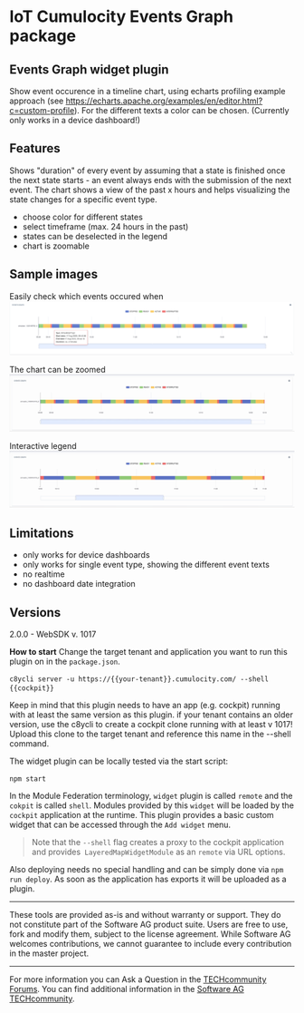 # IoT Cumulocity Events Graph package

## Events Graph widget plugin
Show event occurence in a timeline chart, using echarts profiling example approach (see https://echarts.apache.org/examples/en/editor.html?c=custom-profile). For the different texts a color can be chosen. (Currently only works in a device dashboard!)


## Features
Shows "duration" of every event by assuming that a state is finished once the next state starts - an event always ends with the submission of the next event. The chart shows a view of the past x hours and helps visualizing the state changes for a specific event type. 

* choose color for different states
* select timeframe (max. 24 hours in the past)
* states can be deselected in the legend
* chart is zoomable

## Sample images

Easily check which events occured when
![alt Events graph example](/docs/screenshot.png)


The chart can be zoomed
![alt Show zoom capability](/docs/zoom-example.gif)

Interactive legend
![alt Show legend interaction](/docs/legend-example.gif)

## Limitations
* only works for device dashboards
* only works for single event type, showing the different event texts
* no realtime
* no dashboard date integration

## Versions
2.0.0 - WebSDK v. 1017

**How to start**
Change the target tenant and application you want to run this plugin on in the `package.json`.

```
c8ycli server -u https://{{your-tenant}}.cumulocity.com/ --shell {{cockpit}}
```
Keep in mind that this plugin needs to have an app (e.g. cockpit) running with at least the same version as this plugin. if your tenant contains an older version, use the c8ycli to create a cockpit clone running with at least v 1017! Upload this clone to the target tenant and reference this name in the --shell command.

The widget plugin can be locally tested via the start script:

```
npm start
```

In the Module Federation terminology, `widget` plugin is called `remote` and the `cokpit` is called `shell`. Modules provided by this `widget` will be loaded by the `cockpit` application at the runtime. This plugin provides a basic custom widget that can be accessed through the `Add widget` menu.

> Note that the `--shell` flag creates a proxy to the cockpit application and provides` LayeredMapWidgetModule` as an `remote` via URL options.

Also deploying needs no special handling and can be simply done via `npm run deploy`. As soon as the application has exports it will be uploaded as a plugin.

------------------------------
These tools are provided as-is and without warranty or support. They do not constitute part of the Software AG product suite. Users are free to use, fork and modify them, subject to the license agreement. While Software AG welcomes contributions, we cannot guarantee to include every contribution in the master project.
_____________________
For more information you can Ask a Question in the [TECHcommunity Forums](http://tech.forums.softwareag.com/techjforum/forums/list.page?product=cumulocity).
You can find additional information in the [Software AG TECHcommunity](http://techcommunity.softwareag.com/home/-/product/name/cumulocity).
